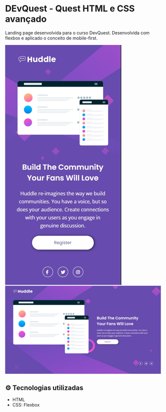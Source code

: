 # DEvQuest - Quest HTML e CSS avançado 

Landing page desenvolvida para o curso DevQuest. Desenvolvida com flexbox e aplicado o conceito de mobile-first.

<img src="/src/images/landing-page-mobile.jpg" alt="Imagem da landing page versão mobile">

<img src="/src/images/landing-page-desktop.jpg" alt="Imagem da landing versão desktop">

## ⚙ Tecnologias utilizadas
- HTML
- CSS: Flexbox